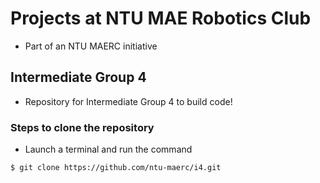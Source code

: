 # Projects at NTU MAE Robotics Club

* Part of an NTU MAERC initiative

## Intermediate Group 4

* Repository for Intermediate Group 4 to build code!

### Steps to clone the repository
* Launch a terminal and run the command  
```
$ git clone https://github.com/ntu-maerc/i4.git 
```
